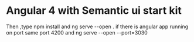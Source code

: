 # Angular 4 with Semantic ui start kit 

Then ,type  npm install and ng serve --open . if there is angular app running on port 
same port 4200 and ng serve --open --port=3030

#  
